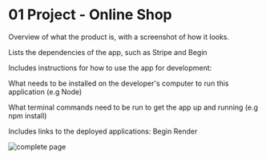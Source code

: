 # 01 Project - Online Shop


 Overview of what the product is, with a screenshot of how it looks.

 Lists the dependencies of the app, such as Stripe and Begin

 Includes instructions for how to use the app for development:

What needs to be installed on the developer's computer to run this application (e.g Node)

What terminal commands need to be run to get the app up and running (e.g npm install)

 Includes links to the deployed applications:
Begin
Render

![complete page]( )